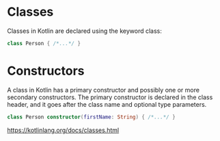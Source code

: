 # Classes

Classes in Kotlin are declared using the keyword class:

```kt
class Person { /*...*/ }
```


# Constructors

A class in Kotlin has a primary constructor and possibly one or more secondary constructors. The primary constructor is declared in the class header, and it goes after the class name and optional type parameters.

```kt
class Person constructor(firstName: String) { /*...*/ }
```

https://kotlinlang.org/docs/classes.html
